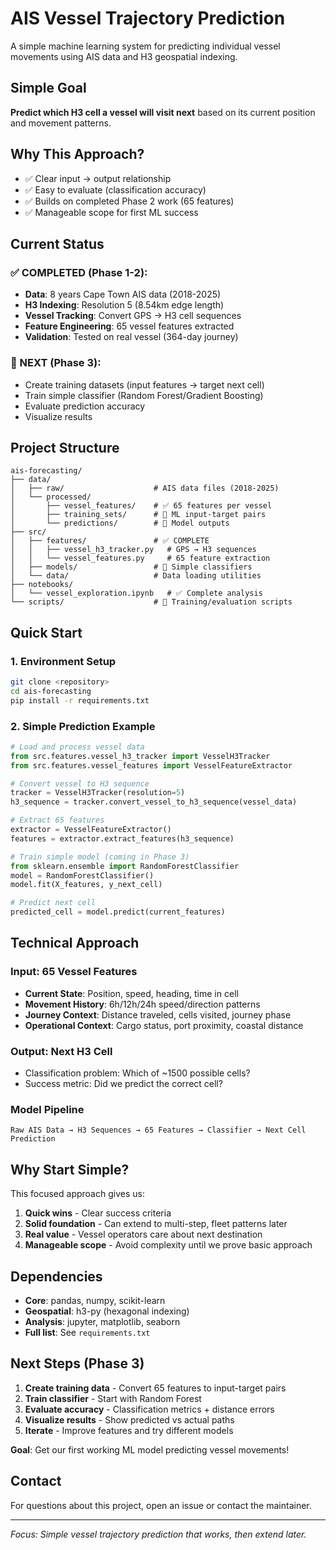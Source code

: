 # AIS Vessel Trajectory Prediction

A simple machine learning system for predicting individual vessel movements using AIS data and H3 geospatial indexing.

## Simple Goal
**Predict which H3 cell a vessel will visit next** based on its current position and movement patterns.

## Why This Approach?
- ✅ Clear input → output relationship  
- ✅ Easy to evaluate (classification accuracy)
- ✅ Builds on completed Phase 2 work (65 features)
- ✅ Manageable scope for first ML success

## Current Status

### ✅ COMPLETED (Phase 1-2):
- **Data**: 8 years Cape Town AIS data (2018-2025)
- **H3 Indexing**: Resolution 5 (8.54km edge length) 
- **Vessel Tracking**: Convert GPS → H3 cell sequences
- **Feature Engineering**: 65 vessel features extracted
- **Validation**: Tested on real vessel (364-day journey)

### 🎯 NEXT (Phase 3):
- Create training datasets (input features → target next cell)
- Train simple classifier (Random Forest/Gradient Boosting)
- Evaluate prediction accuracy
- Visualize results

## Project Structure

```
ais-forecasting/
├── data/
│   ├── raw/                    # AIS data files (2018-2025)
│   └── processed/              
│       ├── vessel_features/    # ✅ 65 features per vessel
│       ├── training_sets/      # 🎯 ML input-target pairs
│       └── predictions/        # 🎯 Model outputs
├── src/
│   ├── features/               # ✅ COMPLETE
│   │   ├── vessel_h3_tracker.py   # GPS → H3 sequences
│   │   └── vessel_features.py     # 65 feature extraction
│   ├── models/                 # 🎯 Simple classifiers
│   └── data/                   # Data loading utilities
├── notebooks/
│   └── vessel_exploration.ipynb   # ✅ Complete analysis
└── scripts/                    # 🎯 Training/evaluation scripts
```

## Quick Start

### 1. Environment Setup
```bash
git clone <repository>
cd ais-forecasting
pip install -r requirements.txt
```

### 2. Simple Prediction Example
```python
# Load and process vessel data
from src.features.vessel_h3_tracker import VesselH3Tracker
from src.features.vessel_features import VesselFeatureExtractor

# Convert vessel to H3 sequence
tracker = VesselH3Tracker(resolution=5)
h3_sequence = tracker.convert_vessel_to_h3_sequence(vessel_data)

# Extract 65 features
extractor = VesselFeatureExtractor()
features = extractor.extract_features(h3_sequence)

# Train simple model (coming in Phase 3)
from sklearn.ensemble import RandomForestClassifier
model = RandomForestClassifier()
model.fit(X_features, y_next_cell)

# Predict next cell
predicted_cell = model.predict(current_features)
```

## Technical Approach

### Input: 65 Vessel Features
- **Current State**: Position, speed, heading, time in cell
- **Movement History**: 6h/12h/24h speed/direction patterns  
- **Journey Context**: Distance traveled, cells visited, journey phase
- **Operational Context**: Cargo status, port proximity, coastal distance

### Output: Next H3 Cell
- Classification problem: Which of ~1500 possible cells?
- Success metric: Did we predict the correct cell?

### Model Pipeline
```
Raw AIS Data → H3 Sequences → 65 Features → Classifier → Next Cell Prediction
```

## Why Start Simple?

This focused approach gives us:
1. **Quick wins** - Clear success criteria
2. **Solid foundation** - Can extend to multi-step, fleet patterns later  
3. **Real value** - Vessel operators care about next destination
4. **Manageable scope** - Avoid complexity until we prove basic approach

## Dependencies

- **Core**: pandas, numpy, scikit-learn
- **Geospatial**: h3-py (hexagonal indexing)
- **Analysis**: jupyter, matplotlib, seaborn
- **Full list**: See `requirements.txt`

## Next Steps (Phase 3)

1. **Create training data** - Convert 65 features to input-target pairs
2. **Train classifier** - Start with Random Forest
3. **Evaluate accuracy** - Classification metrics + distance errors
4. **Visualize results** - Show predicted vs actual paths
5. **Iterate** - Improve features and try different models

**Goal**: Get our first working ML model predicting vessel movements!

## Contact

For questions about this project, open an issue or contact the maintainer.

---

*Focus: Simple vessel trajectory prediction that works, then extend later.*
